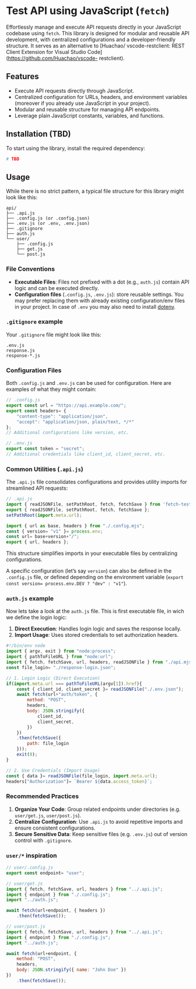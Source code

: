 # Test API using JavaScript (`fetch`)
Effortlessly manage and execute API requests directly in your JavaScript codebase using
`fetch`. This library is designed for modular and reusable API development, with centralized
configurations and a developer-friendly structure. It serves as an alternative to [Huachao/
vscode-restclient: REST Client Extension for Visual Studio Code](https://github.com/Huachao/vscode-
restclient).

## Features
- Execute API requests directly through JavaScript.
- Centralized configuration for URLs, headers, and environment variables (moreover if you already
  use JavaScript in your project).
- Modular and reusable structure for managing API endpoints.
- Leverage plain JavaScript constants, variables, and functions.

## Installation (TBD)
To start using the library, install the required dependency:
```bash
# TBD
```

## Usage
While there is no strict pattern, a typical file structure for this library might look like this:

```
api/
├── .api.js
├── .config.js (or .config.json)
├── .env.js (or .env, .env.json)
├── .gitignore
├── auth.js
└── user/
    ├── .config.js
    ├── get.js
    └── post.js
```

### File Conventions
- **Executable Files**: Files not prefixed with a dot (e.g., `auth.js`) contain API logic and can
  be executed directly.
- **Configuration files** (`.config.js`, `.env.js`): store reusable settings. You may prefer
  replacing them with already existing configuration/env files in your project. In case
  of `.env` you may also need to install [dotenv](https://www.npmjs.com/package/dotenv).

### `.gitignore` example
Your `.gitignore` file might look like this:

```
.env.js
response.js
response-*.js
```

### Configuration Files
Both `.config.js` and `.env.js` can be used for configuration. Here are examples of what they might
contain:
```JavaScript
// .config.js
export const url = "https://api.example.com/";
export const headers= {
	"content-type": "application/json",
	"accept": "application/json, plain/text, */*"
};
// Additional configurations like version, etc.

// .env.js
export const token = "secret";
// Additional credentials like client_id, client_secret, etc.
```

### Common Utilities (`.api.js`)
The `.api.js` file consolidates configurations and provides utility imports for streamlined API
requests:
```JavaScript
// .api.js
import { readJSONFile, setPathRoot, fetch, fetchSave } from 'fetch-test-api';
export { readJSONFile, setPathRoot, fetch, fetchSave };
setPathRoot(import.meta.url);

import { url as base, headers } from "./.config.mjs";
const { version= "v1" }= process.env;
const url= base+version+"/";
export { url, headers };
```

This structure simplifies imports in your executable files by centralizing configurations.

A specific configuration (let’s say `version`) can also be defined in the `.config.js` file,
or defined depending on the environment variable (`export const version= process.env.DEV ? "dev" :
"v1"`).


### `auth.js` example
Now lets take a look at the `auth.js` file. This is first executable file, in wich we define the
login logic:
1. **Direct Execution**: Handles login logic and saves the response locally.
1. **Import Usage**: Uses stored credentials to set authorization headers.

```JavaScript
#!/bin/env node
import { argv, exit } from "node:process";
import { pathToFileURL } from "node:url";
import { fetch, fetchSave, url, headers, readJSONFile } from "./api.mjs";
const file_login= "./response-login.json";

// 1. Login Logic (Direct Execution)
if(import.meta.url === pathToFileURL(argv[1]).href){
	const { client_id, client_secret }= readJSONFile("./.env.json");
	await fetch(url+"auth/token", {
		method: "POST",
		headers,
		body: JSON.stringify({
			client_id,
			client_secret,
		})
	})
	.then(fetchSave({
		path: file_login
	}));
	exit(0);
}

// 2. Use Credentials (Import Usage)
const { data }= readJSONFile(file_login, import.meta.url);
headers["Authorization"]= `Bearer ${data.access_token}`;
```

### Recommended Practices
1. **Organize Your Code**: Group related endpoints under directories (e.g. `user/get.js`, `user/post.js`).
1. **Centralize Configuration**: Use `.api.js` to avoid repetitive imports and ensure consistent configurations.
1. **Secure Sensitive Data**: Keep sensitive files (e.g. `.env.js`) out of version control with `.gitignore`.


### `user/*` inspiration
```JavaScript
// user/.config.js
export const endpoint= "user";
```

```JavaScript
// user/get.js
import { fetch, fetchSave, url, headers } from "../.api.js";
import { endpoint } from "./.config.js";
import "../auth.js";

await fetch(url+endpoint, { headers })
	.then(fetchSave());
```

```JavaScript
// user/post.js
import { fetch, fetchSave, url, headers } from "../.api.js";
import { endpoint } from "./.config.js";
import "../auth.js";

await fetch(url+endpoint, {
	method: "POST",
	headers,
	body: JSON.stringify({ name: "John Doe" })
})
	.then(fetchSave());
```
